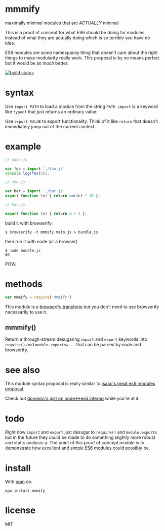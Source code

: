 # mmmify

maximally minimal modules that are *ACTUALLY* minimal

This is a proof of concept for what ES6 should be doing for modules, instead of
what they are actually doing which is so terrible you have no idea.

ES6 modules are some namespacey thing that doesn't care about the right things
to make modularity really work. This proposal is by no means perfect but it
would be *so much* better.

[![build status](https://secure.travis-ci.org/substack/mmmify.png)](http://travis-ci.org/substack/mmmify)

# syntax

Use `import PATH` to load a module from the string `PATH`. `import` is a keyword
like `typeof` that just returns an ordinary value.

Use `export VALUE` to export functionality. Think of it like `return` that
doesn't immediately jump out of the current context.

# example

``` js
// main.js

var foo = import './foo.js'
console.log(foo(5));
```

``` js
// foo.js

var bar = import './bar.js'
export function (n) { return bar(n) * 10 };
```

``` js
// bar.js

export function (n) { return n + 3 };
```

build it with browserify:

```
$ browserify -t mmmify main.js > bundle.js
```

then run it with node (or a browser):

```
$ node bundle.js
80
```

POW.

# methods

``` js
var mmmify = require('mmmify')
```

This module is a
[browserify transform](http://github.com/substack/node-browserify#btransformtr)
but you don't need to use browserify necessarily to use it.

## mmmify()

Return a through-stream desugaring `import` and `export` keywords into
`require()` and `module.exports=...` that can be parsed by node and browserify.

# see also

This module syntax proposal is really similar to
[isaac's great es6 modules
proposal](http://blog.izs.me/post/25906678790/on-es-6-modules).

Check out [domenic's gist on node<->es6
interop](https://gist.github.com/domenic/4748675) while you're at it.

# todo

Right now `import` and `export` just desugar to `require()` and `module.exports`
but in the future they could be made to do something slightly more robust and
static analysis-y. The point of this proof of concept module is to demonstrate
how excellent and simple ES6 modules could possibly be.

# install

With [npm](https://npmjs.org) do:

```
npm install mmmify
```

# license

MIT
